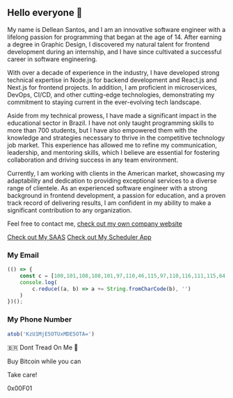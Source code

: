 ## Hello everyone 👋

My name is Dellean Santos, and I am an innovative software engineer with a lifelong passion for programming that began at the age of 14. After earning a degree in Graphic Design, I discovered my natural talent for frontend development during an internship, and I have since cultivated a successful career in software engineering.

With over a decade of experience in the industry, I have developed strong technical expertise in Node.js for backend development and React.js and Next.js for frontend projects. In addition, I am proficient in microservices, DevOps, CI/CD, and other cutting-edge technologies, demonstrating my commitment to staying current in the ever-evolving tech landscape.

Aside from my technical prowess, I have made a significant impact in the educational sector in Brazil. I have not only taught programming skills to more than 700 students, but I have also empowered them with the knowledge and strategies necessary to thrive in the competitive technology job market. This experience has allowed me to refine my communication, leadership, and mentoring skills, which I believe are essential for fostering collaboration and driving success in any team environment.

Currently, I am working with clients in the American market, showcasing my adaptability and dedication to providing exceptional services to a diverse range of clientele. As an experienced software engineer with a strong background in frontend development, a passion for education, and a proven track record of delivering results, I am confident in my ability to make a significant contribution to any organization.

Feel free to contact me, [check out my own company website](https://visionarylabs.pro/)

[Check out My SAAS](https://calculesimples.com.br/)
[Check out My Scheduler App](https://www.nahora.app/)

### My Email

```javascript
(() => {
    const c = [100,101,108,108,101,97,110,46,115,97,110,116,111,115,64,103,109,97,105,108,46,99,111,109];
    console.log(
        c.reduce((a, b) => a += String.fromCharCode(b), '')
    )
})();
````

### My Phone Number

```javascript
atob('KzU1MjE5OTUxMDE5OTA=')
```


🇧🇷 Dont Tread On Me 🐍

Buy Bitcoin while you can

Take care!

0x00F01

